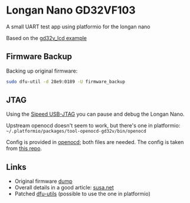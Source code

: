 # Longan Nano GD32VF103

A small UART test app using platformio for the longan nano

Based on the [gd32v\_lcd example](https://github.com/sipeed/Longan_GD32VF_examples/tree/7fe21406e73dbe49e9aa3c5a9cd24a44af3b5f41/gd32v_lcd)

## Firmware Backup

Backing up original firmware:

```bash
sudo dfu-util -d 28e9:0189 -U firmware_backup
```

## JTAG

Using the [Sipeed USB-JTAG](https://www.seeedstudio.com/Sipeed-USB-JTAG-TTL-RISC-V-Debugger-p-2910.html) you can pause and debug the Longan Nano.

Upstream openocd doesn't seem to work, but there's one in platformio: `~/.platformio/packages/tool-openocd-gd32v/bin/openocd`

Config is provided in [openocd](./openocd); both files are needed. The config is taken from [this repo](https://github.com/riscv-rust/longan-nano).

## Links

- Original firmware [dump](./firmware_backup)
- Overall details in a good article: [susa.net](https://www.susa.net/wordpress/2019/10/longan-nano-gd32vf103/)
- Patched [dfu-utils](https://github.com/riscv-mcu/gd32-dfu-utils) (possible to use the one in platformio)
